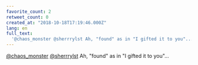 ```yaml
---
favorite_count: 2
retweet_count: 0
created_at: "2018-10-18T17:19:46.000Z"
lang: en
full_text:
  '@chaos_monster @sherrrylst Ah, "found" as in "I gifted it to you"...'
---
```


[@chaos_monster](https://twitter.com/chaos_monster)
[@sherrrylst](https://twitter.com/sherrrylst) Ah, "found" as in "I gifted it to
you"...
